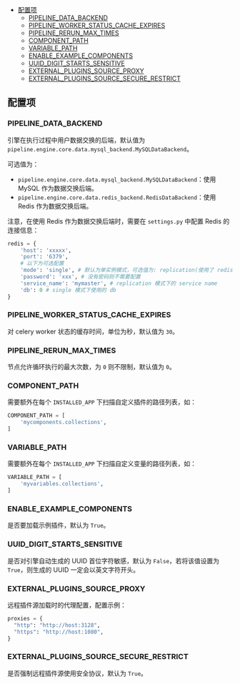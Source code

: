 <!-- TOC -->

- [配置项](#%e9%85%8d%e7%bd%ae%e9%a1%b9)
  - [PIPELINE_DATA_BACKEND](#pipelinedatabackend)
  - [PIPELINE_WORKER_STATUS_CACHE_EXPIRES](#pipelineworkerstatuscacheexpires)
  - [PIPELINE_RERUN_MAX_TIMES](#pipelinererunmaxtimes)
  - [COMPONENT_PATH](#componentpath)
  - [VARIABLE_PATH](#variablepath)
  - [ENABLE_EXAMPLE_COMPONENTS](#enableexamplecomponents)
  - [UUID_DIGIT_STARTS_SENSITIVE](#uuiddigitstartssensitive)
  - [EXTERNAL_PLUGINS_SOURCE_PROXY](#externalpluginssourceproxy)
  - [EXTERNAL_PLUGINS_SOURCE_SECURE_RESTRICT](#externalpluginssourcesecurerestrict)

<!-- /TOC -->

## 配置项

### PIPELINE_DATA_BACKEND

引擎在执行过程中用户数据交换的后端，默认值为 `pipeline.engine.core.data.mysql_backend.MySQLDataBackend`。

可选值为：
- `pipeline.engine.core.data.mysql_backend.MySQLDataBackend`：使用 MySQL 作为数据交换后端。
- `pipeline.engine.core.data.redis_backend.RedisDataBackend`：使用 Redis 作为数据交换后端。

注意，在使用 Redis 作为数据交换后端时，需要在 `settings.py` 中配置 Redis 的连接信息：

```python
redis = {
    'host': 'xxxxx',
    'port': '6379',
    # 以下为可选配置
    'mode': 'single', # 默认为单实例模式，可选值为: replication(使用了 redis sentinel 的集群), cluster(集群模式), single(单实例)
    'password': 'xxx', # 没有密码则不需要配置
    'service_name': 'mymaster', # replication 模式下的 service name
    'db': 0 # single 模式下使用的 db
}
```

### PIPELINE_WORKER_STATUS_CACHE_EXPIRES

对 celery worker 状态的缓存时间，单位为秒，默认值为 `30`。

### PIPELINE_RERUN_MAX_TIMES

节点允许循环执行的最大次数，为 `0` 则不限制，默认值为 `0`。

### COMPONENT_PATH

需要额外在每个 `INSTALLED_APP` 下扫描自定义插件的路径列表，如：

```python
COMPONENT_PATH = [
    'mycomponents.collections',
]
```

### VARIABLE_PATH

需要额外在每个 `INSTALLED_APP` 下扫描自定义变量的路径列表，如：

```python
VARIABLE_PATH = [
    'myvariables.collections',
]
```

### ENABLE_EXAMPLE_COMPONENTS

是否要加载示例插件，默认为 `True`。

### UUID_DIGIT_STARTS_SENSITIVE

是否对引擎自动生成的 UUID 首位字符敏感，默认为 `False`，若将该值设置为 `True`，则生成的 UUID 一定会以英文字符开头。

### EXTERNAL_PLUGINS_SOURCE_PROXY

远程插件源加载时的代理配置，配置示例：

```python
proxies = {
  "http": "http://host:3128",
  "https": "http://host:1080",
}
```

### EXTERNAL_PLUGINS_SOURCE_SECURE_RESTRICT

是否强制远程插件源使用安全协议，默认为 `True`。